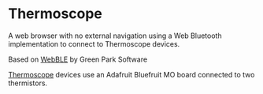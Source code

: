# Thermoscope

A web browser with no external navigation using a Web Bluetooth implementation to connect to Thermoscope devices.

Based on [WebBLE](https://www.greenparksoftware.co.uk/projects/webble/1.1.4) by Green Park Software

[Thermoscope](https://github.com/concord-consortium/thermoscope-bluefruit) devices use an Adafruit Bluefruit MO board connected to two thermistors.
